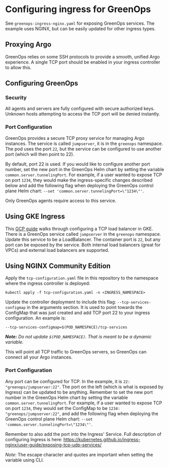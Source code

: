 # Configuring ingress for GreenOps

See `greenops-ingress-nginx.yaml` for exposing GreenOps services. The example uses NGINX, but can be easily updated for other ingress types.

## Proxying Argo

GreenOps relies on some SSH protocols to provide a smooth, unified Argo experience. A single TCP port should be enabled in your ingress controller to allow this.

## Configuring GreenOps

### Security
All agents and servers are fully configured with secure authorized keys. Unknown hosts attempting to access the TCP port will be denied instantly.

### Port Configuration

GreenOps provides a secure TCP proxy service for managing Argo instances. The service is called `jumpserver`, it is in the `greenops` namespace. The pod uses the port `22`, but the service can be configured to use another port (which will then point to 22).

By default, port 22 is used. If you would like to configure another port number, set the new port in the GreenOps Helm chart by setting the variable `common.server.tunnelingPort`. For example, if a user wanted to expose TCP on port `1234`, they would make the ingress-specific changes described below and add the following flag when deploying the GreenOps control plane Helm chart: `--set 'common.server.tunnelingPort=\"1234\"'`.

Only GreenOps agents require access to this service.

## Using GKE Ingress

This [GCP guide](https://cloud.google.com/kubernetes-engine/docs/how-to/internal-load-balancing) walks through configuring a TCP load balancer in GKE. There is a GreenOps service called `jumpserver` in the `greenops` namespace. Update this service to be a LoadBalancer. The container port is `22`, but any port can be exposed by the service. Both internal load balancers (great for VPCs) and external load balancers are supported.

## Using NGINX Community Edition
Apply the `tcp-configuration.yaml` file in this repository to the namespace where the ingress controller is deployed:
```
kubectl apply -f tcp-configuration.yaml -n <INGRESS_NAMESPACE>
```

Update the controller deployment to include this flag: `--tcp-services-configmap` in the arguments section. It is used to point towards the ConfigMap that was just created and add TCP port 22 to your ingress configuration. An example is:
```
--tcp-services-configmap=$(POD_NAMESPACE)/tcp-services
```
***Note:*** *Do not update `$(POD_NAMESPACE)`. That is meant to be a dynamic variable.*

This will point all TCP traffic to GreenOps servers, so GreenOps can connect all your Argo instances.

### Port Configuration
Any port can be configured for TCP. In the example, it is `22: "greenops/jumpserver:22"`. The port on the left (which is what is exposed by Ingress) can be updated to be anything. Remember to set the new port number in the GreenOps Helm chart by setting the variable `common.server.tunnelingPort`. For example, if a user wanted to expose TCP on port `1234`, they would set the ConfigMap to be `1234: "greenops/jumpserver:22"`, and add the following flag when deploying the GreenOps control plane Helm chart: `--set 'common.server.tunnelingPort=\"1234\"'`.

Remember to also add the port into the Ingress' Service. Full description of configuring Ingress is here: https://kubernetes.github.io/ingress-nginx/user-guide/exposing-tcp-udp-services/

*Note*: The escape character and quotes are important when setting the variable using CLI.
